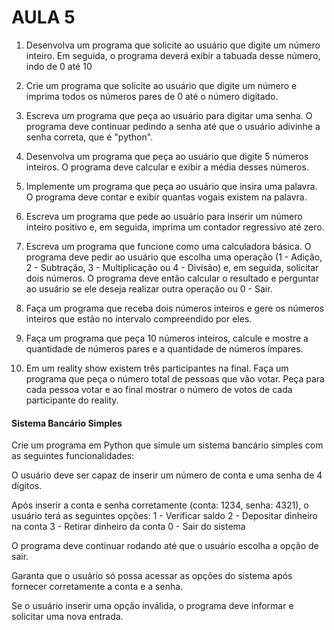 # AULA 5 

1. Desenvolva um programa que solicite ao usuário que digite um número inteiro. Em seguida, o programa deverá exibir a tabuada desse número, indo de 0 até 10

2. Crie um programa que solicite ao usuário que digite um número e imprima todos os números pares de 0 até o número digitado.

3. Escreva um programa que peça ao usuário para digitar uma senha. O programa deve continuar pedindo a senha até que o usuário adivinhe a senha correta, que é "python".

4. Desenvolva um programa que peça ao usuário que digite 5 números inteiros. O programa deve calcular e exibir a média desses números.

5. Implemente um programa que peça ao usuário que insira uma palavra. O programa deve contar e exibir quantas vogais existem na palavra.

6. Escreva um programa que pede ao usuário para inserir um número inteiro positivo e, em seguida, imprima um contador regressivo até zero.

7. Escreva um programa que funcione como uma calculadora básica. O programa deve pedir ao usuário que escolha uma operação (1 - Adição, 2 - Subtração, 3 - Multiplicação ou 4 - Divisão) e, em seguida, solicitar dois números. O programa deve então calcular o resultado e perguntar ao usuário se ele deseja realizar outra operação ou 0 - Sair.

8. Faça um programa que receba dois números inteiros e gere os números inteiros que estão no intervalo compreendido por eles.

9. Faça um programa que peça 10 números inteiros, calcule e mostre a quantidade de números pares e a quantidade de números ímpares.

10. Em um reality show existem três participantes na final. Faça um programa que peça o número total de pessoas que vão votar. Peça para cada pessoa votar e ao final mostrar o número de votos de cada participante do reality.


#### Sistema Bancário Simples

Crie um programa em Python que simule um sistema bancário simples com as seguintes funcionalidades:

O usuário deve ser capaz de inserir um número de conta e uma senha de 4 dígitos.

Após inserir a conta e senha corretamente (conta: 1234, senha: 4321), o usuário terá as seguintes opções:
1 - Verificar saldo
2 - Depositar dinheiro na conta
3 - Retirar dinheiro da conta
0 - Sair do sistema

O programa deve continuar rodando até que o usuário escolha a opção de sair.

Garanta que o usuário só possa acessar as opções do sistema após fornecer corretamente a conta e a senha.

Se o usuário inserir uma opção inválida, o programa deve informar e solicitar uma nova entrada.
